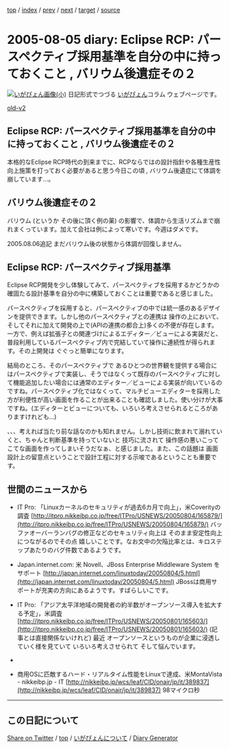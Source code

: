 [top](../index.html) 
 / [index](index.html) 
 / [prev](ig050804.html) 
 / [next](ig050806.html) 
 / [target](https://igapyon.github.io/diary/2005/ig050805.html) 
 / [source](https://github.com/igapyon/diary/blob/gh-pages/2005/ig050805.src.md) 

2005-08-05 diary: Eclipse RCP: パースペクティブ採用基準を自分の中に持っておくこと , バリウム後遺症その２
=====================================================================================================
[![いがぴょん画像(小)](https://igapyon.github.io/diary/images/iga200306s.jpg "いがぴょん")](https://igapyon.github.io/diary/memo/memoigapyon.html) 日記形式でつづる [いがぴょん](https://igapyon.github.io/diary/memo/memoigapyon.html)コラム ウェブページです。

[old-v2](ig050805-orig.html)

## Eclipse RCP: パースペクティブ採用基準を自分の中に持っておくこと , バリウム後遺症その２

本格的なEclipse RCP時代の到来までに、RCPならではの設計指針や各種生産性向上施策を打っておく必要があると思う今日この頃 , バリウム後遺症にて体調を崩しています…。


## バリウム後遺症その２

バリウム (というか その後に頂く例の薬) の影響で、体調から生活リズムまで崩れまくっています。加えて会社は例によって寒いです。今週はダメです。

2005.08.06追記 まだバリウム後の状態から体調が回復しません。

## Eclipse RCP: パースペクティブ採用基準

Eclipse RCP開発を少し体験してみて、パースペクティブを採用するかどうかの確固たる設計基準を自分の中に構築しておくことは重要であると感じました。

パースペクティブを採用すると、パースペクティブの中では統一感のあるデザインを提供できます。しかし他のパースペクティブとの連携は 操作の上において、そしてそれに加えて開発の上で(APIの連携の都合上)多くの不便が存在します。一方で、例えば拡張子との関連づけによるエディター／ビューによる実装だと、普段利用しているパースペクティブ内で完結していて操作に連続性が得られます。その上開発は ぐぐっと簡単になります。

結局のところ、そのパースペクティブで あるひとつの世界観を提供する場合にはパースペクティブで実装し、そうではなくって既存のパースペクティブに対して機能追加したい場合には通常のエディター／ビューによる実装が向いているのですね。パースペクティブ化ではなくって、マルチビューエディターを採用した方が利便性が高い画面を作ることが出来ることも確認しました。使い分けが大事ですね。(エディターとビューについても、いろいろ考えさせられるところがありますけれども…)

、、、考えれば当たり前な話なのかも知れません。しかし技術に飲まれて溺れていくと、ちゃんと判断基準を持っていないと 技巧に流されて 操作感の悪いこってこてな画面を作ってしまいそうだなぁ、と感じました。また、この話題は 画面設計上の留意点ということで設計工程に対する示唆であるということも重要です。

## 世間のニュースから

* IT Pro: 「Linuxカーネルのセキュリティが過去6カ月で向上」，米Coverityの調査
  [http://itpro.nikkeibp.co.jp/free/ITPro/USNEWS/20050804/165879/](http://itpro.nikkeibp.co.jp/free/ITPro/USNEWS/20050804/165879/)
  バッファオーバーランバグの修正などのセキュリティ向上は そのまま安定性向上につながるのでその点 嬉しいことです。なお文中の欠陥比率とは、キロステップあたりのバグ件数であるようです。
  
* Japan.internet.com: 米 Novell、JBoss Enterprise Middleware System をサポート
  [http://japan.internet.com/linuxtoday/20050804/5.html](http://japan.internet.com/linuxtoday/20050804/5.html)
  JBossは商用サポートが充実の方向にあるようです。すばらしいこです。
  
* IT Pro: 「アジア太平洋地域の開発者の約半数がオープンソース導入を拡大する予定」，米調査
  [http://itpro.nikkeibp.co.jp/free/ITPro/USNEWS/20050801/165603/](http://itpro.nikkeibp.co.jp/free/ITPro/USNEWS/20050801/165603/)
  (記事とは直接関係ないけれど) 最近 オープンソースというものが企業に浸透していく様を見ていて いろいろ考えさせられて そして悩んでいます。
  
* 
  
* 商用OSに匹敵するハード・リアルタイム性能をLinuxで達成、米MontaVista - nikkeibp.jp - IT
  [http://nikkeibp.jp/wcs/leaf/CID/onair/jp/it/389837](http://nikkeibp.jp/wcs/leaf/CID/onair/jp/it/389837)
  98マイクロ秒


----------------------------------------------------------------------------------------------------

## この日記について

[Share on Twitter](https://twitter.com/intent/tweet?hashtags=igapyon%2Cdiary%2C%E3%81%84%E3%81%8C%E3%81%B4%E3%82%87%E3%82%93&text=Eclipse+RCP%3A+%E3%83%91%E3%83%BC%E3%82%B9%E3%83%9A%E3%82%AF%E3%83%86%E3%82%A3%E3%83%96%E6%8E%A1%E7%94%A8%E5%9F%BA%E6%BA%96%E3%82%92%E8%87%AA%E5%88%86%E3%81%AE%E4%B8%AD%E3%81%AB%E6%8C%81%E3%81%A3%E3%81%A6%E3%81%8A%E3%81%8F%E3%81%93%E3%81%A8+%2C+%E3%83%90%E3%83%AA%E3%82%A6%E3%83%A0%E5%BE%8C%E9%81%BA%E7%97%87%E3%81%9D%E3%81%AE%EF%BC%92&url=https%3A%2F%2Figapyon.github.io%2Fdiary%2F2005%2Fig050805.html) / [top](../index.html) / [いがぴょんについて](https://igapyon.github.io/diary/memo/memoigapyon.html) / [Diary Generator](https://github.com/igapyon/igapyonv3)
